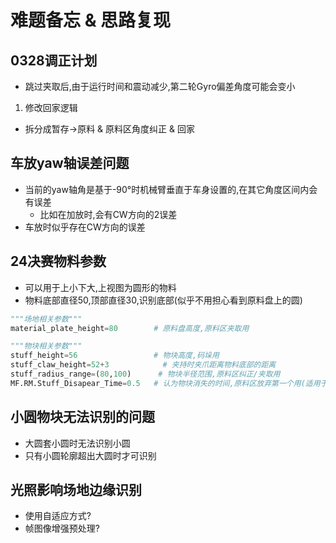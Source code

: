# 难题备忘 & 思路复现

## 0328调正计划
* 跳过夹取后,由于运行时间和震动减少,第二轮Gyro偏差角度可能会变小

1. 修改回家逻辑
* 拆分成暂存->原料 & 原料区角度纠正 & 回家


## 车放yaw轴误差问题
* 当前的yaw轴角是基于-90°时机械臂垂直于车身设置的,在其它角度区间内会有误差
    * 比如在加放时,会有CW方向的2误差
* 车放时似乎存在CW方向的误差

## 24决赛物料参数
* 可以用于上小下大,上视图为圆形的物料
* 物料底部直径50,顶部直径30,识别底部(似乎不用担心看到原料盘上的圆)
```python
"""场地相关参数"""
material_plate_height=80        # 原料盘高度,原料区夹取用

"""物块相关参数"""
stuff_height=56                 # 物块高度,码垛用
stuff_claw_height=52+3            # 夹持时夹爪距离物料底部的距离
stuff_radius_range=(80,100)      # 物块半径范围,原料区纠正/夹取用
MF.RM.Stuff_Disapear_Time=0.5   # 认为物块消失的时间,原料区放弃第一个用(适用于圆不易检测到的情况)
```
## 小圆物块无法识别的问题
* 大圆套小圆时无法识别小圆
* 只有小圆轮廓超出大圆时才可识别

## 光照影响场地边缘识别
- 使用自适应方式?
- 帧图像增强预处理?